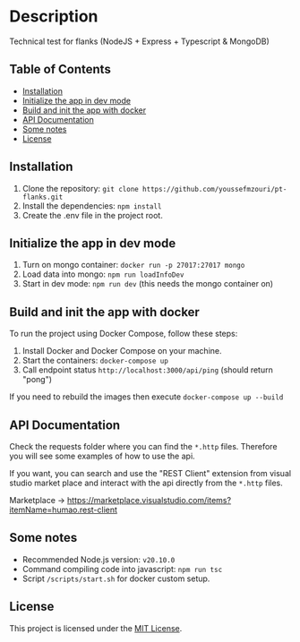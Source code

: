 # Description

Technical test for flanks (NodeJS + Express + Typescript & MongoDB)

## Table of Contents

- [Installation](#installation)
- [Initialize the app in dev mode](#initialize-the-app-in-dev-mode)
- [Build and init the app with docker](#build-and-init-the-app-with-docker)
- [API Documentation](#api-documentation)
- [Some notes](#some-notes)
- [License](#license)

## Installation

1. Clone the repository: `git clone https://github.com/youssefmzouri/pt-flanks.git`
2. Install the dependencies: `npm install`
3. Create the .env file in the project root.

## Initialize the app in dev mode
1. Turn on mongo container: `docker run -p 27017:27017 mongo`
2. Load data into mongo: `npm run loadInfoDev`
3. Start in dev mode: `npm run dev` (this needs the mongo container on)

## Build and init the app with docker

To run the project using Docker Compose, follow these steps:

1. Install Docker and Docker Compose on your machine.
3. Start the containers: `docker-compose up`
4. Call endpoint status `http://localhost:3000/api/ping` (should return "pong")

If you need to rebuild the images then execute `docker-compose up --build`

## API Documentation

Check the requests folder where you can find  the `*.http` files. Therefore you will see some examples of how to use the api.

If you want, you can search and use the "REST Client" extension from visual studio market place and interact with the api directly from the `*.http` files.

Marketplace -> https://marketplace.visualstudio.com/items?itemName=humao.rest-client

##  Some notes

- Recommended Node.js version: `v20.10.0`
- Command compiling code into javascript: `npm run tsc`
- Script `/scripts/start.sh` for docker custom setup.

## License

This project is licensed under the [MIT License](LICENSE).
